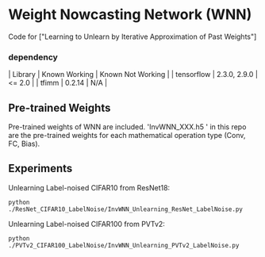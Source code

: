 
# Weight Nowcasting Network (WNN)

Code for ["Learning to Unlearn by Iterative Approximation of Past Weights"]


### dependency


<!-- dependencies: -->

| Library | Known Working | Known Not Working |
| tensorflow | 2.3.0, 2.9.0 | <= 2.0 |
| tfimm | 0.2.14 | N/A |

<!-- | tensorflow | 2.3.0, 2.4.1 | <= 2.0 | -->


## Pre-trained Weights
Pre-trained weights of WNN are included.
'InvWNN_XXX.h5 ' in this repo are the pre-trained weights for each mathematical operation type (Conv, FC, Bias).


## Experiments

Unlearning Label-noised CIFAR10 from ResNet18:

```
python ./ResNet_CIFAR10_LabelNoise/InvWNN_Unlearning_ResNet_LabelNoise.py
```


Unlearning Label-noised CIFAR100 from PVTv2:

```
python ./PVTv2_CIFAR100_LabelNoise/InvWNN_Unlearning_PVTv2_LabelNoise.py
```

